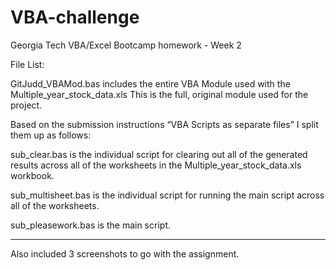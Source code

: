 # VBA-challenge
Georgia Tech VBA/Excel Bootcamp homework - Week 2

File List:

GitJudd_VBAMod.bas includes the entire VBA Module used with the Multiple_year_stock_data.xls This is the full, original module used for the project. 

Based on the submission instructions “VBA Scripts as separate files” I split them up as follows:

sub_clear.bas is the individual script for clearing out all of the generated results across all of the worksheets in the Multiple_year_stock_data.xls workbook.

sub_multisheet.bas is the individual script for running the main script across all of the worksheets.

sub_pleasework.bas is the main script.

-----------

Also included 3 screenshots to go with the assignment.

